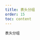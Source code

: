 ```yaml
---
title: 表头分组
order: 15
toc: content
---
```


<code src='../examples/Group.tsx' description='columns[n] 可以内嵌 children，以渲染分组表头。'>表头分组</code>
